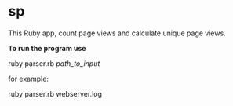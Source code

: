 # sp

This Ruby app, count page views and calculate unique page views.

**To run the program use**

ruby parser.rb _path_to_input_

for example:

ruby parser.rb webserver.log

